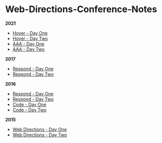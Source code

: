 # Web-Directions-Conference-Notes

**2021**
- [Hover - Day One](2021/hover-1.md)
- [Hover - Day Two](2021/hover-2.md)
- [AAA - Day One](2021/aaa-1.md)
- [AAA - Day Two](2021/aaa-2.md)

**2017**
- [Respond - Day One](2017/respond-1.md)
- [Respond - Day Two](2017/respond-2.md)

**2016**
- [Respond - Day One](2016/respond-1.md)
- [Respond - Day Two](2016/respond-2.md)
- [Code - Day One](2016/code-1.md)
- [Code - Day Two](2016/code-2.md)

**2015**
- [Web Directions - Day One](2015/web-directions-1.md)
- [Web Directions - Day Two](2015/web-directions-2.md)

